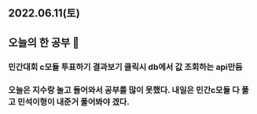 ## 2022.06.11(토)


## 오늘의 한 공부 🎉
### 민간대회 c모듈 투표하기 결과보기 클릭시 db에서 값 조회하는 api만듬

### 오늘은 지수랑 놀고 들어와서 공부를 많이 못했다. 내일은 민간c모듈 다 풀고 민석이형이 내준거 풀어봐야 겠다.